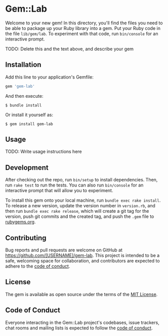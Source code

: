 # Gem::Lab

Welcome to your new gem! In this directory, you'll find the files you need to be able to package up your Ruby library into a gem. Put your Ruby code in the file `lib/gem/lab`. To experiment with that code, run `bin/console` for an interactive prompt.

TODO: Delete this and the text above, and describe your gem

## Installation

Add this line to your application's Gemfile:

```ruby
gem 'gem-lab'
```

And then execute:

    $ bundle install

Or install it yourself as:

    $ gem install gem-lab

## Usage

TODO: Write usage instructions here

## Development

After checking out the repo, run `bin/setup` to install dependencies. Then, run `rake test` to run the tests. You can also run `bin/console` for an interactive prompt that will allow you to experiment.

To install this gem onto your local machine, run `bundle exec rake install`. To release a new version, update the version number in `version.rb`, and then run `bundle exec rake release`, which will create a git tag for the version, push git commits and the created tag, and push the `.gem` file to [rubygems.org](https://rubygems.org).

## Contributing

Bug reports and pull requests are welcome on GitHub at https://github.com/[USERNAME]/gem-lab. This project is intended to be a safe, welcoming space for collaboration, and contributors are expected to adhere to the [code of conduct](https://github.com/[USERNAME]/gem-lab/blob/master/CODE_OF_CONDUCT.md).

## License

The gem is available as open source under the terms of the [MIT License](https://opensource.org/licenses/MIT).

## Code of Conduct

Everyone interacting in the Gem::Lab project's codebases, issue trackers, chat rooms and mailing lists is expected to follow the [code of conduct](https://github.com/[USERNAME]/gem-lab/blob/master/CODE_OF_CONDUCT.md).
